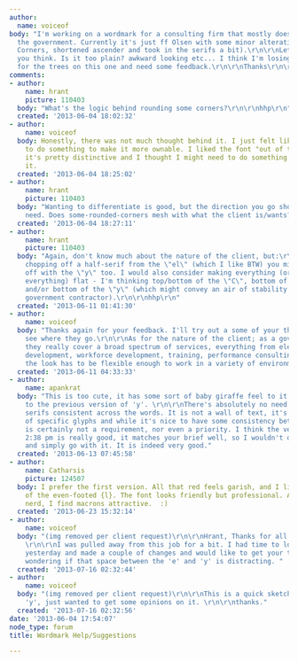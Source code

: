 ```yaml
---
author:
  name: voiceof
body: "I'm working on a wordmark for a consulting firm that mostly does business with
  the government. Currently it's just ff Olsen with some minor alterations (rounded
  Corners, shortened ascender and took in the serifs a bit).\r\n\r\nLet me know what
  you think. Is it too plain? awkward looking etc... I think I'm losing the forest
  for the trees on this one and need some feedback.\r\n\r\nThanks\r\n\r\n[img:sites/default/files/old-images/ci-logo_4741.png]"
comments:
- author:
    name: hrant
    picture: 110403
  body: "What's the logic behind rounding some corners?\r\n\r\nhhp\r\n"
  created: '2013-06-04 18:02:32'
- author:
    name: voiceof
  body: Honestly, there was not much thought behind it. I just felt like I needed
    to do something to make it more ownable. I liked the font "out of the box" but
    it's pretty distinctive and I thought I might need to do something to differentiate
    it.
  created: '2013-06-04 18:25:02'
- author:
    name: hrant
    picture: 110403
  body: "Wanting to differentiate is good, but the direction you go should come from
    need. Does some-rounded-corners mesh with what the client is/wants?\r\n\r\nhhp\r\n"
  created: '2013-06-04 18:27:11'
- author:
    name: hrant
    picture: 110403
  body: "Again, don't know much about the nature of the client, but:\r\nIf you're
    chopping off a half-serif from the \"el\" (which I like BTW) you might pull that
    off with the \"y\" too. I would also consider making everything (or maybe almost
    everything) flat - I'm thinking top/bottom of the \"C\", bottom of the \"e\",
    and/or bottom of the \"y\" (which might convey an air of stability befitting a
    government contractor).\r\n\r\nhhp\r\n"
  created: '2013-06-11 01:41:30'
- author:
    name: voiceof
  body: "Thanks again for your feedback. I'll try out a some of your thoughts and
    see where they go.\r\n\r\nAs for the nature of the client; as a government contractor
    they really cover a broad spectrum of services, everything from elearning, web
    development, workforce development, training, performance consulting, etc...\r\nso
    the look has to be flexible enough to work in a variety of environments."
  created: '2013-06-11 04:33:33'
- author:
    name: apankrat
  body: "This is too cute, it has some sort of baby giraffe feel to it. I'd revert
    to the previous version of 'y'. \r\n\r\nThere's absolutely no need to get all
    serifs consistent across the words. It is not a wall of text, it's just a set
    of specific glyphs and while it's nice to have some consistency between them it
    is certainly not a requirement, nor even a priority. I think the version from
    2:38 pm is really good, it matches your brief well, so I wouldn't over-think things
    and simply go with it. It is indeed very good."
  created: '2013-06-13 07:45:58'
- author:
    name: Catharsis
    picture: 124507
  body: I prefer the first version. All that red feels garish, and I like the stability
    of the even-footed {l}. The font looks friendly but professional. And as a linguistics
    nerd, I find macrons attractive.  :)
  created: '2013-06-23 15:32:14'
- author:
    name: voiceof
  body: "(img removed per client request)\r\n\r\nHrant, Thanks for all your comments.
    \r\n\r\nI was pulled away from this job for a bit. I had time to look it over
    yesterday and made a couple of changes and would like to get your thoughts. \r\n\r\nI'm
    wondering if that space between the 'e' and 'y' is distracting. "
  created: '2013-07-16 02:32:44'
- author:
    name: voiceof
  body: "(img removed per client request)\r\n\r\nThis is a quick sketch trying a bucket
    'y', just wanted to get some opinions on it. \r\n\r\nthanks."
  created: '2013-07-16 02:32:56'
date: '2013-06-04 17:54:07'
node_type: forum
title: Wordmark Help/Suggestions

---
```

